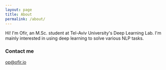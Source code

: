 ```yaml
---
layout: page
title: About
permalink: /about/
---
```


Hi! I'm Ofir, an M.Sc. student at Tel-Aviv University's Deep Learning Lab. I'm mainly interested in using deep learning to solve various NLP tasks. 

### Contact me

[op@ofir.io](mailto:op@ofir.io)
